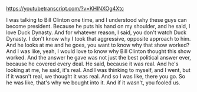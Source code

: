 https://youtubetranscript.com/?v=KHlNXOg4Xtc

 I was talking to Bill Clinton one time, and I understood why these guys can become president. Because he puts his hand on my shoulder, and he said, I love Duck Dynasty. And for whatever reason, I said, you don't watch Duck Dynasty. I don't know why I took that aggressive, opposite approach to him. And he looks at me and he goes, you want to know why that show worked? And I was like, yeah, I would love to know why Bill Clinton thought this show worked. And the answer he gave was not just the best political answer ever, because he covered every deal. He said, because it was real. And he's looking at me, he said, it's real. And I was thinking to myself, and I went, but if it wasn't real, we thought it was real. And so I was like, there you go. So he was like, that's why we bought into it. And if it wasn't, you fooled us.
